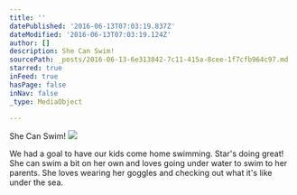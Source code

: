 ```yaml
---
title: ''
datePublished: '2016-06-13T07:03:19.837Z'
dateModified: '2016-06-13T07:03:19.124Z'
author: []
description: She Can Swim!
sourcePath: _posts/2016-06-13-6e313842-7c11-415a-8cee-1f7cfb964c97.md
starred: true
inFeed: true
hasPage: false
inNav: false
_type: MediaObject

---
```

She Can Swim!
![](https://the-grid-user-content.s3-us-west-2.amazonaws.com/3cf808ea-df46-4a34-93ab-0a479083c05e.jpg)

We had a goal to have our kids come home swimming. Star's doing great! She can swim a bit on her own and loves going under water to swim to her parents. She loves wearing her goggles and checking out what it's like under the sea.